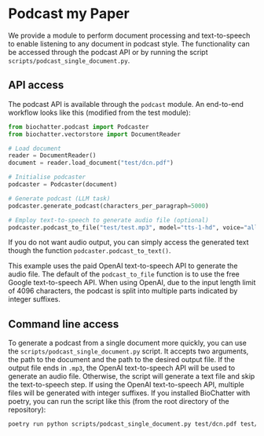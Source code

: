 # Podcast my Paper

We provide a module to perform document processing and text-to-speech to enable
listening to any document in podcast style.  The functionality can be accessed
through the podcast API or by running the script
`scripts/podcast_single_document.py`.

## API access

The podcast API is available through the `podcast` module.
An end-to-end workflow looks like this (modified from the test module):

```python
from biochatter.podcast import Podcaster
from biochatter.vectorstore import DocumentReader

# Load document
reader = DocumentReader()
document = reader.load_document("test/dcn.pdf")

# Initialise podcaster
podcaster = Podcaster(document)

# Generate podcast (LLM task)
podcaster.generate_podcast(characters_per_paragraph=5000)

# Employ text-to-speech to generate audio file (optional)
podcaster.podcast_to_file("test/test.mp3", model="tts-1-hd", voice="alloy")
```

If you do not want audio output, you can simply access the generated text though
the function `podcaster.podcast_to_text()`. 

This example uses the paid OpenAI text-to-speech API to generate the audio file.
The default of the `podcast_to_file` function is to use the free Google
text-to-speech API.  When using OpenAI, due to the input length limit of 4096
characters, the podcast is split into multiple parts indicated by integer
suffixes.

## Command line access

To generate a podcast from a single document more quickly, you can use the
`scripts/podcast_single_document.py` script.  It accepts two arguments, the path
to the document and the path to the desired output file.  If the output file
ends in `.mp3`, the OpenAI text-to-speech API will be used to generate an audio
file.  Otherwise, the script will generate a text file and skip the
text-to-speech step.  If using the OpenAI text-to-speech API, multiple files
will be generated with integer suffixes.  If you installed BioChatter with
poetry, you can run the script like this (from the root directory of the
repository):

```bash
poetry run python scripts/podcast_single_document.py test/dcn.pdf test/test.mp3
```
